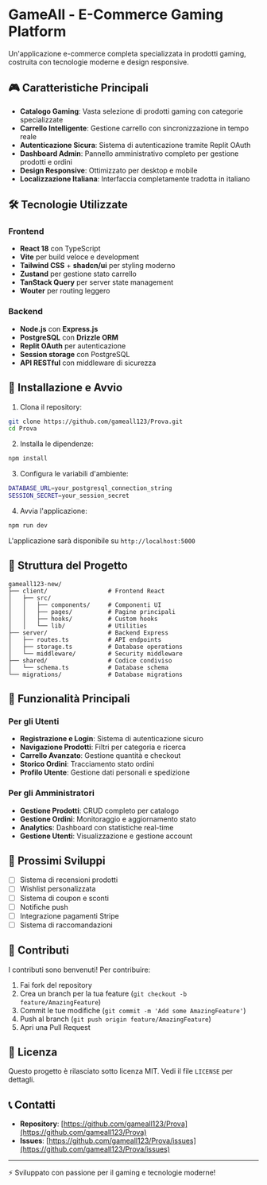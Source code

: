 # GameAll - E-Commerce Gaming Platform

Un'applicazione e-commerce completa specializzata in prodotti gaming, costruita con tecnologie moderne e design responsive.

## 🎮 Caratteristiche Principali

- **Catalogo Gaming**: Vasta selezione di prodotti gaming con categorie specializzate
- **Carrello Intelligente**: Gestione carrello con sincronizzazione in tempo reale
- **Autenticazione Sicura**: Sistema di autenticazione tramite Replit OAuth
- **Dashboard Admin**: Pannello amministrativo completo per gestione prodotti e ordini
- **Design Responsive**: Ottimizzato per desktop e mobile
- **Localizzazione Italiana**: Interfaccia completamente tradotta in italiano

## 🛠️ Tecnologie Utilizzate

### Frontend
- **React 18** con TypeScript
- **Vite** per build veloce e development
- **Tailwind CSS** + **shadcn/ui** per styling moderno
- **Zustand** per gestione stato carrello
- **TanStack Query** per server state management
- **Wouter** per routing leggero

### Backend
- **Node.js** con **Express.js**
- **PostgreSQL** con **Drizzle ORM**
- **Replit OAuth** per autenticazione
- **Session storage** con PostgreSQL
- **API RESTful** con middleware di sicurezza

## 🚀 Installazione e Avvio

1. Clona il repository:
```bash
git clone https://github.com/gameall123/Prova.git
cd Prova
```

2. Installa le dipendenze:
```bash
npm install
```

3. Configura le variabili d'ambiente:
```bash
DATABASE_URL=your_postgresql_connection_string
SESSION_SECRET=your_session_secret
```

4. Avvia l'applicazione:
```bash
npm run dev
```

L'applicazione sarà disponibile su `http://localhost:5000`

## 📁 Struttura del Progetto

```
gameall123-new/
├── client/                 # Frontend React
│   ├── src/
│   │   ├── components/     # Componenti UI
│   │   ├── pages/          # Pagine principali
│   │   ├── hooks/          # Custom hooks
│   │   └── lib/            # Utilities
├── server/                 # Backend Express
│   ├── routes.ts           # API endpoints
│   ├── storage.ts          # Database operations
│   └── middleware/         # Security middleware
├── shared/                 # Codice condiviso
│   └── schema.ts           # Database schema
└── migrations/             # Database migrations
```

## 🔧 Funzionalità Principali

### Per gli Utenti
- **Registrazione e Login**: Sistema di autenticazione sicuro
- **Navigazione Prodotti**: Filtri per categoria e ricerca
- **Carrello Avanzato**: Gestione quantità e checkout
- **Storico Ordini**: Tracciamento stato ordini
- **Profilo Utente**: Gestione dati personali e spedizione

### Per gli Amministratori
- **Gestione Prodotti**: CRUD completo per catalogo
- **Gestione Ordini**: Monitoraggio e aggiornamento stato
- **Analytics**: Dashboard con statistiche real-time
- **Gestione Utenti**: Visualizzazione e gestione account

## 🎯 Prossimi Sviluppi

- [ ] Sistema di recensioni prodotti
- [ ] Wishlist personalizzata
- [ ] Sistema di coupon e sconti
- [ ] Notifiche push
- [ ] Integrazione pagamenti Stripe
- [ ] Sistema di raccomandazioni

## 🤝 Contributi

I contributi sono benvenuti! Per contribuire:

1. Fai fork del repository
2. Crea un branch per la tua feature (`git checkout -b feature/AmazingFeature`)
3. Commit le tue modifiche (`git commit -m 'Add some AmazingFeature'`)
4. Push al branch (`git push origin feature/AmazingFeature`)
5. Apri una Pull Request

## 📄 Licenza

Questo progetto è rilasciato sotto licenza MIT. Vedi il file `LICENSE` per dettagli.

## 📞 Contatti

- **Repository**: [https://github.com/gameall123/Prova](https://github.com/gameall123/Prova)
- **Issues**: [https://github.com/gameall123/Prova/issues](https://github.com/gameall123/Prova/issues)

---

⚡ Sviluppato con passione per il gaming e tecnologie moderne!
